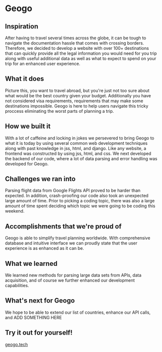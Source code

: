 # Geogo

## Inspiration
After having to travel several times across the globe, it can be tough to navigate the documentation hassle that comes with crossing borders. Therefore, we decided to develop a website with over 100+ destinations that can quickly provide all the legal information you would need for you trip along with useful additional data as well as what to expect to spend on  your trip for an enhanced user experience. 

## What it does
Picture this, you want to travel abroad, but you're just not too sure about what would be the best country given your budget. Additionally you have not considered visa requirements, requirements that may make some destinations impossible. Geogo is here to help users navigate this tricky proccess eliminating the worst parts of planning a trip. 

## How we built it
With a lot of caffeine and locking in jokes we persevered to bring Geogo to what it is today by using several common web development techniques along with past knowledge in jss, html, and django. Like any website, a frontend was constructed by using jss, html, and css. We next developed the backend of our code, where a lot of data parsing and error handling was developed for Geogo.

## Challenges we ran into
Parsing flight data from Google Flights API proved to be harder than expected. In addition, crash-proofing our code also took an unexpected large amount of time. Prior to picking a coding topic, there was also a large amount of time spent deciding which topic we were going to be coding this weekend.

## Accomplishments that we're proud of
Geogo is able to simplify travel planning worldwide. With comprehensive database and intuitive interface we can proudly state that the user experience is as enhanced as it can be.

## What we learned
We learned new methods for parsing large data sets from APIs, data acquisition, and of course we further enhanced our development capabilities.

## What's next for Geogo
We hope to be able to extend our list of countries, enhance our API calls, and ADD SOMETHING HERE

## Try it out for yourself!
[geogo.tech](http://geogo.tech:8000/geogo)

